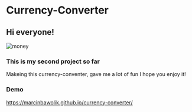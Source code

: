 # Currency-Converter
## Hi everyone!
![money](https://media.giphy.com/media/xTiTnqUxyWbsAXq7Ju/giphy.gif)
### This is my second project so far
Makeing this currency-conventer, gave me a lot of fun I hope you enjoy it!
### Demo 
https://marcinbawolik.github.io/currency-converter/
